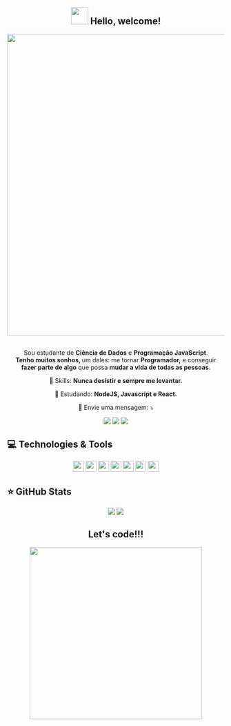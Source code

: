 <span align="center">

## <img src="https://i.imgur.com/0hdZ65D.gif" width="40px"> Hello, welcome!</h2>

</span>

<div align="center">

<img src="https://l.facebook.com/l.php?u=https%3A%2F%2Fwww.canva.com%2Fdesign%2FDAEo1J0MI9I%2FDrHS-dp7wD4DFd8WwkSpag%2Fview%3Futm_content%3DDAEo1J0MI9I%26utm_campaign%3Ddesignshare%26utm_medium%3Dlink%26utm_source%3Dpublishsharelink%26mode%3Dpreview%26fbclid%3DIwAR3ceF58hFkp12ubWhHkcUKNjW6aSX9cFejRpVP9CxWoOth7B9rUyP_KDzs&h=AT1fhSepvHqg171FFCyAlkiyBQuq4N8977CMhB4kJtUyQ9svZdH3qKem7H9UD_xQMBJztoODeniTNAXhkx5HmPDriZXNZDrD_k3U1Nrz8ivJkLcFk22m60LkkhDfRcQsIwZO&__tn__=-UK-R&c[0]=AT0AolEHyazV96A5jzR6OzqRFeG6LMRFohb0xAoTbF4tsGcK8hnhmQ2ctauskQpNMNNUMSY7DFD-bZ1yfVdzHgseQHPhVKPK8MOd0aoA6OL3LACNEifFLFcoi5WLrhH-y8Js" width="700px" />

</div>


<br>
<p align="center">
  Sou estudante de  <strong>Ciência de Dados</strong> e <strong>Programação JavaScript</strong>.<br />
<strong>Tenho muitos sonhos, </strong> um deles: me tornar <strong>Programador,</strong>
e conseguir <strong>fazer parte de algo</strong> que possa <strong>mudar a vida de todas as pessoas</strong>.
</p>

<p align="center">
  💼 Skills: <strong>Nunca desistir e sempre me levantar.</strong>
</p>

<p align="center">
  🚀  Estudando: <strong>NodeJS, Javascript e React.</strong>
</p>

<p align="center">
  💌 Envie uma mensagem: ⤵️
</p>

<p align="center">
  <a href="https://www.instagram.com/dos_santosjr3/" alt="Instagram">
  <img src="https://img.shields.io/badge/-Instagram-DF0174?style=flat-square&logo=instagram&logoColor=white&link=https://www.instagram.com/dos_santosjr3/"/></a>
  
  <a href="https://www.facebook.com/dossantos.jr.1/" alt="Facebook">
  <img src="https://img.shields.io/badge/-Facebook-3b5998?style=flat-square&logo=facebook&logoColor=white&link=https://www.facebook.com/dossantos.jr.1/"/></a>
  
  <a href="https://www.linkedin.com/in/antonio-dos-santos-771a4055/" alt="Linkedin">
  <img src="https://img.shields.io/badge/-Linkedin-0e76a8?style=flat-square&logo=Linkedin&logoColor=white&link=https://www.linkedin.com/in/antonio-dos-santos-771a4055/" /></a>
</p>  

## 💻 Technologies & Tools

<p align="center">
  
 
 <img src="https://img.shields.io/badge/-Javascript-%23F7DF1E?style=flat-square&logo=javascript&logoColor=black" height="25"/>
 <img src="https://img.shields.io/badge/-Typecript-%23007ACC?style=flat-square&logo=typescript&logoColor=white" height="25"/>



<img src="https://img.shields.io/badge/-Bootstrap-%23563D7C.svg?style=flat-square&logo=bootstrap&logoColor=white" height="25"/>
  
<img src="https://img.shields.io/badge/-npm-CB3837?style=flat-square&logo=npm" height="25"/>
<img src="https://img.shields.io/badge/-GitHub-181717?style=flat-square&logo=github" height="25"/>
<img src="https://img.shields.io/badge/-MongoDB-%234ea94b.svg?style=flat-square&logo=mongodb&logoColor=white" height="25"/>
<img src="https://img.shields.io/badge/-Firebase-%23F7DF1E.svg?style=flat-square&logo=firebase&logoColor=white" height="25"/>

</p>

## ⭐ GitHub Stats

<p align = "center">
  <img src = "https://github-readme-stats.vercel.app/api?username=santosds&show_icons=true&theme=tokyonight&line_height=27">
  <img src = "https://github-readme-stats.vercel.app/api/top-langs/?username=santosds&hide=css,java,html&theme=tokyonight">
</p>


<div align="center">
<h2>Let's code!!!</h2>
<img src='https://acegif.com/wp-content/uploads/cat-typing-17.gif' width='400px'/>
</div>
